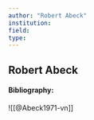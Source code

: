 ```yaml
---
author: "Robert Abeck"
institution:
field:
type:
---
```


## Robert Abeck
#### Bibliography:

![[@Abeck1971-vn]]